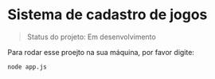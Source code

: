 # Sistema de cadastro de jogos

> Status do projeto: Em desenvolvimento

Para rodar esse proejto na sua máquina, por favor digite:

````
node app.js
````

